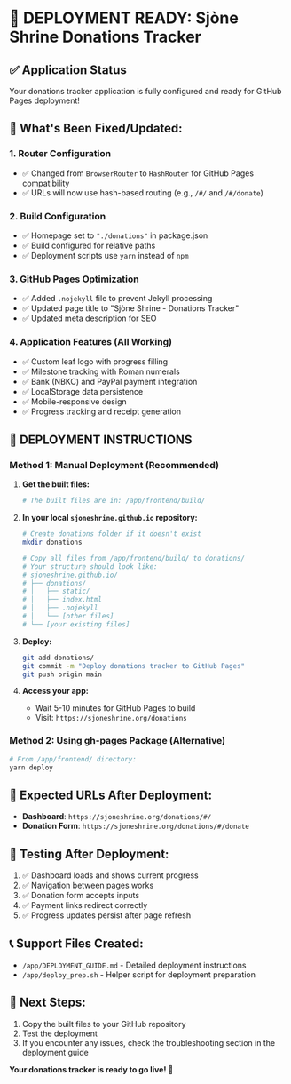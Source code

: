 # 🎉 DEPLOYMENT READY: Sjòne Shrine Donations Tracker

## ✅ Application Status
Your donations tracker application is fully configured and ready for GitHub Pages deployment!

## 🔧 What's Been Fixed/Updated:

### 1. **Router Configuration**
- ✅ Changed from `BrowserRouter` to `HashRouter` for GitHub Pages compatibility
- ✅ URLs will now use hash-based routing (e.g., `/#/` and `/#/donate`)

### 2. **Build Configuration**
- ✅ Homepage set to `"./donations"` in package.json
- ✅ Build configured for relative paths
- ✅ Deployment scripts use `yarn` instead of `npm`

### 3. **GitHub Pages Optimization**
- ✅ Added `.nojekyll` file to prevent Jekyll processing
- ✅ Updated page title to "Sjòne Shrine - Donations Tracker"
- ✅ Updated meta description for SEO

### 4. **Application Features (All Working)**
- ✅ Custom leaf logo with progress filling
- ✅ Milestone tracking with Roman numerals
- ✅ Bank (NBKC) and PayPal payment integration
- ✅ LocalStorage data persistence
- ✅ Mobile-responsive design
- ✅ Progress tracking and receipt generation

## 🚀 DEPLOYMENT INSTRUCTIONS

### Method 1: Manual Deployment (Recommended)

1. **Get the built files:**
   ```bash
   # The built files are in: /app/frontend/build/
   ```

2. **In your local `sjoneshrine.github.io` repository:**
   ```bash
   # Create donations folder if it doesn't exist
   mkdir donations
   
   # Copy all files from /app/frontend/build/ to donations/
   # Your structure should look like:
   # sjoneshrine.github.io/
   # ├── donations/
   # │   ├── static/
   # │   ├── index.html
   # │   ├── .nojekyll
   # │   └── [other files]
   # └── [your existing files]
   ```

3. **Deploy:**
   ```bash
   git add donations/
   git commit -m "Deploy donations tracker to GitHub Pages"
   git push origin main
   ```

4. **Access your app:**
   - Wait 5-10 minutes for GitHub Pages to build
   - Visit: `https://sjoneshrine.org/donations`

### Method 2: Using gh-pages Package (Alternative)

```bash
# From /app/frontend/ directory:
yarn deploy
```

## 📱 Expected URLs After Deployment:
- **Dashboard**: `https://sjoneshrine.org/donations/#/`
- **Donation Form**: `https://sjoneshrine.org/donations/#/donate`

## 🧪 Testing After Deployment:
1. ✅ Dashboard loads and shows current progress
2. ✅ Navigation between pages works
3. ✅ Donation form accepts inputs
4. ✅ Payment links redirect correctly
5. ✅ Progress updates persist after page refresh

## 📞 Support Files Created:
- `/app/DEPLOYMENT_GUIDE.md` - Detailed deployment instructions
- `/app/deploy_prep.sh` - Helper script for deployment preparation

## 🎯 Next Steps:
1. Copy the built files to your GitHub repository
2. Test the deployment
3. If you encounter any issues, check the troubleshooting section in the deployment guide

**Your donations tracker is ready to go live! 🚀**